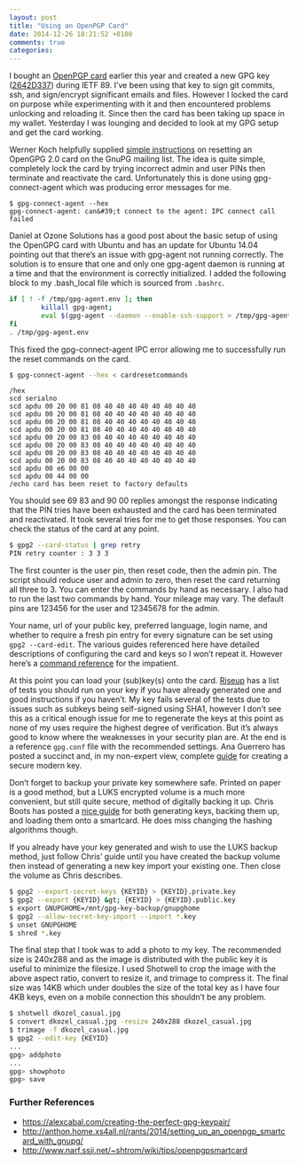 ```yaml
---
layout: post
title: "Using an OpenPGP Card"
date: 2014-12-26 18:21:52 +0100
comments: true
categories: 
---
```


I bought an [OpenPGP card](http://g10code.com/p-card.html) earlier this year and created a new GPG key ([2642D337](http://www.derekkozel.com/2642D337.asc)) during IETF 89. I’ve been using that key to sign git commits, ssh, and sign/encrypt significant emails and files. However I locked the card on purpose while experimenting with it and then encountered problems unlocking and reloading it. Since then the card has been taking up space in my wallet. Yesterday I was lounging and decided to look at my GPG setup and get the card working.

<!-- more -->

Werner Koch helpfully supplied [simple instructions](http://lists.gnupg.org/pipermail/gnupg-users/2009-September/037413.html "Resetting an OpenGPG Card") on resetting an OpenGPG 2.0 card on the GnuPG mailing list. The idea is quite simple, completely lock the card by trying incorrect admin and user PINs then terminate and reactivate the card. Unfortunately this is done using gpg-connect-agent which was producing error messages for me.

```
$ gpg-connect-agent --hex
gpg-connect-agent: can&#39;t connect to the agent: IPC connect call failed
```

Daniel at Ozone Solutions has a good post about the basic setup of using the OpenGPG card with Ubuntu and has an update for Ubuntu 14.04 pointing out that there’s an issue with gpg-agent not running correctly. The solution is to ensure that one and only one gpg-agent daemon is running at a time and that the environment is correctly initialized. I added the following block to my .bash_local file which is sourced from `.bashrc`.

``` bash .bash_local
if [ ! -f /tmp/gpg-agent.env ]; then
        killall gpg-agent;
        eval $(gpg-agent --daemon --enable-ssh-support > /tmp/gpg-agent.env);
fi
. /tmp/gpg-agent.env
```

This fixed the gpg-connect-agent IPC error allowing me to successfully run the reset commands on the card.

``` bash
$ gpg-connect-agent --hex < cardresetcommands
```

``` plain cardresetcommands
/hex
scd serialno
scd apdu 00 20 00 81 08 40 40 40 40 40 40 40 40
scd apdu 00 20 00 81 08 40 40 40 40 40 40 40 40
scd apdu 00 20 00 81 08 40 40 40 40 40 40 40 40
scd apdu 00 20 00 81 08 40 40 40 40 40 40 40 40
scd apdu 00 20 00 83 08 40 40 40 40 40 40 40 40
scd apdu 00 20 00 83 08 40 40 40 40 40 40 40 40
scd apdu 00 20 00 83 08 40 40 40 40 40 40 40 40
scd apdu 00 20 00 83 08 40 40 40 40 40 40 40 40
scd apdu 00 e6 00 00
scd apdu 00 44 00 00
/echo card has been reset to factory defaults
```

You should see 69 83 and 90 00 replies amongst the response indicating that the PIN tries have been exhausted and the card has been terminated and reactivated. It took several tries for me to get those responses. You can check the status of the card at any point.

``` bash
$ gpg2 --card-status | grep retry
PIN retry counter : 3 3 3
```

The first counter is the user pin, then reset code, then the admin pin. The script should reduce user and admin to zero, then reset the card returning all three to 3. You can enter the commands by hand as necessary. I also had to run the last two commands by hand. Your mileage may vary. The default pins are 123456 for the user and 12345678 for the admin.

Your name, url of your public key, preferred language, login name, and whether to require a fresh pin entry for every signature can be set using `gpg2 --card-edit`. The various guides referenced here have detailed descriptions of configuring the card and keys so I won’t repeat it. However here’s a [command reference](https://www.gnupg.org/howtos/card-howto/en/ch03s03.html "GPG Card Administration") for the impatient. 

At this point you can load your (sub)key(s) onto the card. [Riseup](https://help.riseup.net/en/security/message-security/openpgp/best-practices "PGP best practices") has a list of tests you should run on your key if you have already generated one and good instructions if you haven’t. My key fails several of the tests due to issues such as subkeys being self-signed using SHA1, however I don’t see this as a critical enough issue for me to regenerate the keys at this point as none of my uses require the highest degree of verification. But it’s always good to know where the weaknesses in your security plan are. At the end is a reference `gpg.conf` file with the recommended settings. Ana Guerrero has posted a succinct and, in my non-expert view, complete [guide](http://ekaia.org/blog/2009/05/10/creating-new-gpgkey/ "Key generation guide") for creating a secure modern key.

Don’t forget to backup your private key somewhere safe. Printed on paper is a good method, but a LUKS encrypted volume is a much more convenient, but still quite secure, method of digitally backing it up. Chris Boots has posted a [nice guide](http://www.bootc.net/archives/2013/06/07/generating-a-new-gnupg-key/ "Secure digital backups") for both generating keys, backing them up, and loading them onto a smartcard. He does miss changing the hashing algorithms though.

If you already have your key generated and wish to use the LUKS backup method, just follow Chris’ guide until you have created the backup volume then instead of generating a new key import your existing one. Then close the volume as Chris describes.

``` bash
$ gpg2 --export-secret-keys {KEYID} > {KEYID}.private.key
$ gpg2 --export {KEYID} &gt; {KEYID} > {KEYID}.public.key
$ export GNUPGHOME=/mnt/gpg-key-backup/gnupghome
$ gpg2 --allow-secret-key-import --import *.key
$ unset GNUPGHOME
$ shred *.key
```

The final step that I took was to add a photo to my key. The recommended size is 240x288 and as the image is distributed with the public key it is useful to minimize the filesize. I used Shotwell to crop the image with the above aspect ratio, convert to resize it, and trimage to compress it. The final size was 14KB which under doubles the size of the total key as I have four 4KB keys, even on a mobile connection this shouldn’t be any problem.

``` bash
$ shotwell dkozel_casual.jpg
$ convert dkozel_casual.jpg -resize 240x288 dkozel_casual.jpg
$ trimage -f dkozel_casual.jpg
$ gpg2 --edit-key {KEYID}
...
gpg> addphoto
...
gpg> showphoto
gpg> save
```

### Further References

* https://alexcabal.com/creating-the-perfect-gpg-keypair/
* http://anthon.home.xs4all.nl/rants/2014/setting_up_an_openpgp_smartcard_with_gnupg/
* http://www.narf.ssji.net/~shtrom/wiki/tips/openpgpsmartcard

